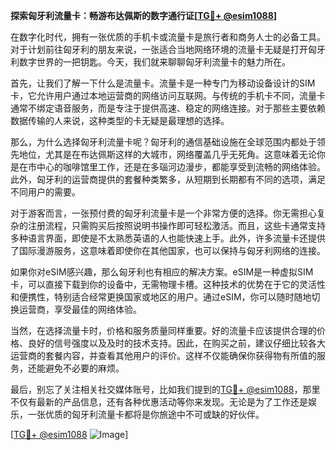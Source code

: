 **探索匈牙利流量卡：畅游布达佩斯的数字通行证[[TG💪+ @esim1088](https://t.me/s/esim1088)]**

在数字化时代，拥有一张优质的手机卡或流量卡是旅行者和商务人士的必备工具。对于计划前往匈牙利的朋友来说，一张适合当地网络环境的流量卡无疑是打开匈牙利数字世界的一把钥匙。今天，我们就来聊聊匈牙利流量卡的魅力所在。

首先，让我们了解一下什么是流量卡。流量卡是一种专门为移动设备设计的SIM卡，它允许用户通过本地运营商的网络访问互联网。与传统的手机卡不同，流量卡通常不绑定语音服务，而是专注于提供高速、稳定的网络连接。对于那些主要依赖数据传输的人来说，这种类型的卡无疑是最理想的选择。

那么，为什么选择匈牙利流量卡呢？匈牙利的通信基础设施在全球范围内都处于领先地位，尤其是在布达佩斯这样的大城市，网络覆盖几乎无死角。这意味着无论你是在市中心的咖啡馆里工作，还是在多瑙河边漫步，都能享受到流畅的网络体验。此外，匈牙利的运营商提供的套餐种类繁多，从短期到长期都有不同的选项，满足不同用户的需要。

对于游客而言，一张预付费的匈牙利流量卡是一个非常方便的选择。你无需担心复杂的注册流程，只需购买后按照说明书操作即可轻松激活。而且，这些卡通常支持多种语言界面，即使是不太熟悉英语的人也能快速上手。此外，许多流量卡还提供了国际漫游服务，这意味着即使你在其他国家，也可以保持与匈牙利网络的连接。

如果你对eSIM感兴趣，那么匈牙利也有相应的解决方案。eSIM是一种虚拟SIM卡，可以直接下载到你的设备中，无需物理卡槽。这种技术的优势在于它的灵活性和便携性，特别适合经常更换国家或地区的用户。通过eSIM，你可以随时随地切换运营商，享受最佳的网络体验。

当然，在选择流量卡时，价格和服务质量同样重要。好的流量卡应该提供合理的价格、良好的信号强度以及及时的技术支持。因此，在购买之前，建议仔细比较各大运营商的套餐内容，并查看其他用户的评价。这样不仅能确保你获得物有所值的服务，还能避免不必要的麻烦。

最后，别忘了关注相关社交媒体账号，比如我们提到的[TG💪+ @esim1088](https://t.me/s/esim1088)，那里不仅有最新的产品信息，还有各种优惠活动等你来发现。无论是为了工作还是娱乐，一张优质的匈牙利流量卡都将是你旅途中不可或缺的好伙伴。

[[TG💪+ @esim1088](https://t.me/s/esim1088) ![Image](https://i.postimg.cc/4NQfJmqS/Snipaste-2025-05-13-00-14-12.png)]